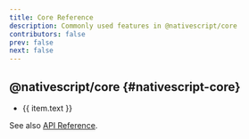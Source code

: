 ```yaml
---
title: Core Reference
description: Commonly used features in @nativescript/core
contributors: false
prev: false
next: false
---
```


<script setup lang="ts">
  import uiSidebar from "./sidebar";

  function category(name: string) {
    return uiSidebar[0].items.find(i => i.text === name).items
  }
</script>

## @nativescript/core {#nativescript-core}

<ul>
  <li v-for="item in category('@nativescript/core')">
    <a :href="item.link">{{ item.text }}</a>
  </li>
</ul>

See also [API Reference](/api/).
